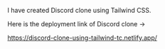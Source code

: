 I have created Discord clone using Tailwind CSS.

Here is the deployment link of Discord clone ->

https://discord-clone-using-tailwind-tc.netlify.app/
